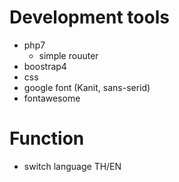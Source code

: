 # Development tools
- php7
  - simple rouuter
- boostrap4
- css
- google font (Kanit, sans-serid)
- fontawesome
# Function
- switch language TH/EN
